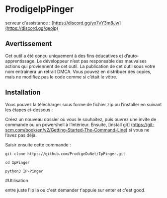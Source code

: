 # ProdigeIpPinger

serveur d'assistance : [https://discord.gg/yx7vY3m8Jw](https://discord.gg/geoip)

## Avertissement
Cet outil a été conçu uniquement à des fins éducatives et d’auto-apprentissage. Le développeur n’est pas responsable des mauvaises actions qui proviennent de cet outil. La publication de cet outil sous votre nom entraînera un retrait DMCA. Vous pouvez en distribuer des copies, mais ne modifiez pas le code comme si c’était le vôtre.

## Installation

Vous pouvez la télécharger sous forme de fichier zip ou l’installer en suivant les étapes ci-dessous :

Créez un nouveau dossier où vous le souhaitez, puis ouvrez une invite de commande ou un powershell à l’intérieur. Ensuite, [install git] (https://git-scm.com/book/en/v2/Getting-Started-The-Command-Line) si vous ne l’avez pas déjà.

Saisir ensuite cette commande :

```git clone https://github.com/ProdigeDuNet/IpPinger.git```

```cd IpPinger```

```python3 IP-Pinger```

#Utilisation

entre juste l'ip la ou c'est demander t'appuie sur enter et c'est good.



